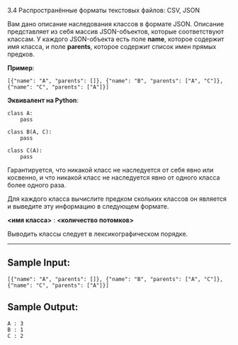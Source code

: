 3.4 Распространённые форматы текстовых файлов: CSV, JSON

Вам дано описание наследования классов в формате JSON.
Описание представляет из себя массив JSON-объектов, которые соответствуют классам. У каждого JSON-объекта есть поле **name**, которое содержит имя класса, и поле **parents**, которое содержит список имен прямых предков.

**Пример**:
```
[{"name": "A", "parents": []}, {"name": "B", "parents": ["A", "C"]}, {"name": "C", "parents": ["A"]}]
```
**Эквивалент на Python**:
```
class A:
    pass

class B(A, C):
    pass

class C(A):
    pass
```
Гарантируется, что никакой класс не наследуется от себя явно или косвенно, и что никакой класс не наследуется явно от одного класса более одного раза.

Для каждого класса вычислите предком скольких классов он является и выведите эту информацию в следующем формате.

**\<имя класса\>** : **\<количество потомков\>**

Выводить классы следует в лексикографическом порядке.

---

**Sample Input**:
-
```
[{"name": "A", "parents": []}, {"name": "B", "parents": ["A", "C"]}, {"name": "C", "parents": ["A"]}]
```
**Sample Output**:
-
```
A : 3
B : 1
C : 2
```